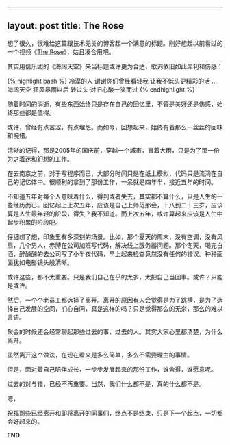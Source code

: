 
---
layout: post
title: The Rose
---

想了很久，很难给这篇跟技术无关的博客起一个满意的标题。刚好想起以前看过的一个视频《[The Rose](http://v.youku.com/v_show/id_XMjIzOTQyMDQ=.html)》，姑且凑合用吧。

其实用信乐团的《海阔天空》来当标题或许更为合适，歌词依旧如此犀利和伤感：

{% highlight bash %}
    冷漠的人 谢谢你们曾经看轻我
    让我不低头更精彩的活
    …
    海阔天空 狂风暴雨以后
    转过头 对旧心酸一笑而过
{% endhighlight %}

随着时间的消逝，有些东西始终只是存在自己的回忆里，不管是美好还是伤感，始终那些都是值得。

或许，曾经有点苦涩，有点埋怨。而如今，回想起来，始终有着那么一丝丝的回味和惋惜。

清晰的记得，那是2005年的国庆前，穿越一个城市，冒着大雨，只是为了那一份为之着迷和幻想的工作。

在去南京之前，对于写程序而已，大部分时间只是在纸上模拟，代码只是流淌在自己的记忆体中。很顺利的拿到了那份工作，一呆就是四年半，接近五年的时间。

不知道五年对每个人意味着什么，得到或者失去，其实都不算什么，只是人生的一些经历而已。回忆起上上次五年，应该是自己上师范那会，十八到二十三岁，应该算是人生最年轻的阶段，得失？我不知道。而上次五年，或许算起来应该是人生中起步积累的阶段吧。

仔细想了想，印象里有多深刻的场景。比如，那个夏天的周末，没有空调，没有风扇，几个男人，赤膊在公司加班写代码，解决线上服务器问题。那个冬天，喝完白酒，醉醺醺的去公司写了小半夜代码，早上起来检查竟然没有任何的错误。种种画面犹如电影镜头般清晰。

或许这些，都不太重要。只是我们自己在乎的太多，太把自己当回事。或许？只能是或许。

然后，一个个老员工都选择了离开。离开的原因有人会觉得是为了跳槽，是为了选择自己发展的空间，扪心自问，真是这样的吗？只是觉得那么的无奈，那么的难以言语。

聚会的时候还会经常聊起那些过去的事，过去的人。其实大家心里都清楚，为什么离开。

虽然离开这个做法，在现在看来是多么简单，多么不需要理由的事情。

但是，面对着自己陪伴成长，一步步发展起来的那份工作，谁舍得，谁愿意呢。

过去的对与错，已经不再重要。当然，我们什么都不是，真的什么都不是。

嗯，

祝福那些已经离开和即将离开的同事们，终点不是结束，只是下一个起点，一切都会好起来的。

__END__
